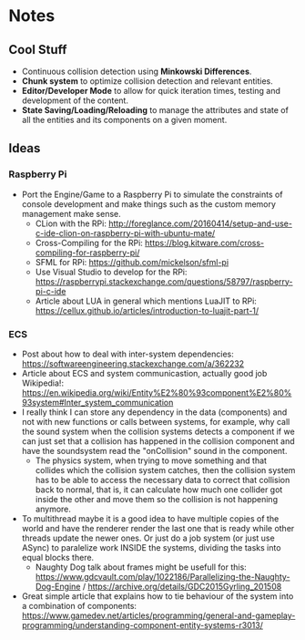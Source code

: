# Notes

## Cool Stuff

- Continuous collision detection using **Minkowski Differences**.
- **Chunk system** to optimize collision detection and relevant entities.
- **Editor/Developer Mode** to allow for quick iteration times, testing and development of the content.
- **State Saving/Loading/Reloading** to manage the attributes and state of all the entities and its components on a given moment.

## Ideas

### Raspberry Pi

 - Port the Engine/Game to a Raspberry Pi to simulate the constraints of console development and make things such as the custom memory management make sense.
 	- CLion with the RPi: http://foreglance.com/20160414/setup-and-use-c-ide-clion-on-raspberry-pi-with-ubuntu-mate/
 	- Cross-Compiling for the RPi: https://blog.kitware.com/cross-compiling-for-raspberry-pi/
 	- SFML for RPi: https://github.com/mickelson/sfml-pi
 	- Use Visual Studio to develop for the RPi: https://raspberrypi.stackexchange.com/questions/58797/raspberry-pi-c-ide
 	- Article about LUA in general which mentions LuaJIT to RPi: https://cellux.github.io/articles/introduction-to-luajit-part-1/

### ECS
 - Post about how to deal with inter-system dependencies: https://softwareengineering.stackexchange.com/a/362232
 - Article about ECS and system communicastion, actually good job Wikipedia!: https://en.wikipedia.org/wiki/Entity%E2%80%93component%E2%80%93system#Inter_system_communication
 - I really think I can store any dependency in the data (components) and not with new functions or calls between systems, for example, why call the sound system when the collision systems detects a component if we can just set that a collision has happened in the collision component and have the soundsystem read the "onCollision" sound in the component.
 	- The physics system, when trying to move something and that collides which the collision system catches, then the collision system has to be able to access the necessary data to correct that collision back to normal, that is, it can calculate how much one collider got inside the other and move them so the collision is not happening anymore.
 - To multithread maybe it is a good idea to have multiple copies of the world and have the renderer render the last one that is ready while other threads update the newer ones. Or just do a job system (or just use ASync) to paralelize work INSIDE the systems, dividing the tasks into equal blocks there.
 	- Naughty Dog talk about frames might be usefull for this: https://www.gdcvault.com/play/1022186/Parallelizing-the-Naughty-Dog-Engine / https://archive.org/details/GDC2015Gyrling_201508
 - Great simple article that explains how to tie behaviour of the system into a combination of components: https://www.gamedev.net/articles/programming/general-and-gameplay-programming/understanding-component-entity-systems-r3013/